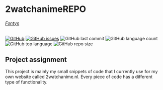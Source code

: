 # 2watchanimeREPO
###### [Fontys](https://fhict.instructure.com/courses/12117/pages/applicaties?module_item_id=753300)

[![GitHub](https://img.shields.io/github/license/kefmans123/2watchanimeREPO)](https://github.com/kefmans123/2watchanimeREPO/blob/master/LICENSE) [![GitHub issues](https://img.shields.io/github/issues/kefmans123/2watchanimeREPO)](https://github.com/kefmans123/2watchanimeREPO/issues) ![GitHub last commit](https://img.shields.io/github/last-commit/kefmans123/2watchanimeREPO)
![GitHub language count](https://img.shields.io/github/languages/count/kefmans123/2watchanimeREPO) ![GitHub top language](https://img.shields.io/github/languages/top/kefmans123/2watchanimeREPO) ![GitHub repo size](https://img.shields.io/github/repo-size/kefmans123/2watchanimeREPO)

## Project assignment
This project is mainly my small snippets of code that I currently use for my own website called 2watchanime.nl. Every piece of code has a different type of functionality.
